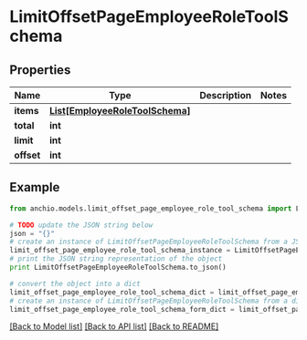 # LimitOffsetPageEmployeeRoleToolSchema


## Properties

Name | Type | Description | Notes
------------ | ------------- | ------------- | -------------
**items** | [**List[EmployeeRoleToolSchema]**](EmployeeRoleToolSchema.md) |  | 
**total** | **int** |  | 
**limit** | **int** |  | 
**offset** | **int** |  | 

## Example

```python
from anchio.models.limit_offset_page_employee_role_tool_schema import LimitOffsetPageEmployeeRoleToolSchema

# TODO update the JSON string below
json = "{}"
# create an instance of LimitOffsetPageEmployeeRoleToolSchema from a JSON string
limit_offset_page_employee_role_tool_schema_instance = LimitOffsetPageEmployeeRoleToolSchema.from_json(json)
# print the JSON string representation of the object
print LimitOffsetPageEmployeeRoleToolSchema.to_json()

# convert the object into a dict
limit_offset_page_employee_role_tool_schema_dict = limit_offset_page_employee_role_tool_schema_instance.to_dict()
# create an instance of LimitOffsetPageEmployeeRoleToolSchema from a dict
limit_offset_page_employee_role_tool_schema_form_dict = limit_offset_page_employee_role_tool_schema.from_dict(limit_offset_page_employee_role_tool_schema_dict)
```
[[Back to Model list]](../README.md#documentation-for-models) [[Back to API list]](../README.md#documentation-for-api-endpoints) [[Back to README]](../README.md)


